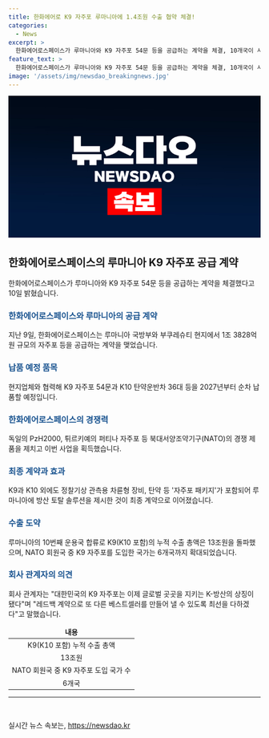 ```yaml
---
title: 한화에어로 K9 자주포 루마니아에 1.4조원 수출 협약 체결!
categories:
  - News
excerpt: >
  한화에어로스페이스가 루마니아와 K9 자주포 54문 등을 공급하는 계약을 체결, 10개국이 사용하는 베스트셀러 자주포의 입지를 굳혀 총 1조 3828억원 규모의 계약 체결. 이로써 K9과 K10 외에도 다양한 방산 장비를 포함한 자주포 패키지를 제공하여 루마니아에 방산 토탈 솔루션을 제시한 것이 강조되었고, K9(K10 포함)의 누적 수출 총액은 13조원을 돌파했으며, K9 자주포를 도입한 NATO 회원국은 6개국으로 확대되었다.
feature_text: >
  한화에어로스페이스가 루마니아와 K9 자주포 54문 등을 공급하는 계약을 체결, 10개국이 사용하는 베스트셀러 자주포의 입지를 굳혀 총 1조 3828억원 규모의 계약 체결. 이로써 K9과 K10 외에도 다양한 방산 장비를 포함한 자주포 패키지를 제공하여 루마니아에 방산 토탈 솔루션을 제시한 것이 강조되었고, K9(K10 포함)의 누적 수출 총액은 13조원을 돌파했으며, K9 자주포를 도입한 NATO 회원국은 6개국으로 확대되었다.
image: '/assets/img/newsdao_breakingnews.jpg'
---
```


<p><img src="/assets/img/newsdao_breakingnews.jpg" alt="ranknews 속보" /></p>

<h2 data-ke-size="size26">한화에어로스페이스의 루마니아 K9 자주포 공급 계약</h2>

<p data-ke-size="size16">한화에어로스페이스가 루마니아와 K9 자주포 54문 등을 공급하는 계약을 체결했다고 10일 밝혔습니다.</p>

<h3><b><span style="color: #1a5490;">한화에어로스페이스와 루마니아의 공급 계약</span></b></h3>

<p data-ke-size="size16">지난 9일, 한화에어로스페이스는 루마니아 국방부와 부쿠레슈티 현지에서 1조 3828억원 규모의 자주포 등을 공급하는 계약을 맺었습니다.</p>

<h3><b><span style="color: #1a5490;">납품 예정 품목</span></b></h3>

<p data-ke-size="size16">현지업체와 협력해 K9 자주포 54문과 K10 탄약운반차 36대 등을 2027년부터 순차 납품할 예정입니다.</p>

<h3><b><span style="color: #1a5490;">한화에어로스페이스의 경쟁력</span></b></h3>

<p data-ke-size="size16">독일의 PzH2000, 튀르키예의 퍼티나 자주포 등 북대서양조약기구(NATO)의 경쟁 제품을 제치고 이번 사업을 획득했습니다.</p>

<h3><b><span style="color: #1a5490;">최종 계약과 효과</span></b></h3>

<p data-ke-size="size16">K9과 K10 외에도 정찰기상 관측용 차륜형 장비, 탄약 등 '자주포 패키지'가 포함되어 루마니아에 방산 토탈 솔루션을 제시한 것이 최종 계약으로 이어졌습니다.</p>

<h3><b><span style="color: #1a5490;">수출 도약</span></b></h3>

<p data-ke-size="size16">루마니아의 10번째 운용국 합류로 K9(K10 포함)의 누적 수출 총액은 13조원을 돌파했으며, NATO 회원국 중 K9 자주포를 도입한 국가는 6개국까지 확대되었습니다.</p>

<h3><b><span style="color: #1a5490;">회사 관계자의 의견</span></b></h3>

<p data-ke-size="size16">회사 관계자는 "대한민국의 K9 자주포는 이제 글로벌 곳곳을 지키는 K-방산의 상징이 됐다"며 "레드백 계약으로 또 다른 베스트셀러를 만들어 낼 수 있도록 최선을 다하겠다"고 말했습니다.</p>

<table>
<thead>
<tr>
<td style="text-align: center; height: 17px;"><b>내용</b></td>
</tr>
</thead>
<tbody>
<tr>
<td style="text-align: center; height: 17px;">K9(K10 포함) 누적 수출 총액</td>
</tr>
<tr>
<td style="text-align: center; height: 17px;">13조원</td>
</tr>
<tr>
<td style="text-align: center; height: 17px;">NATO 회원국 중 K9 자주포 도입 국가 수</td>
</tr>
<tr>
<td style="text-align: center; height: 17px;">6개국</td>
</tr>
</tbody>
</table>

<hr>

<p data-ke-size="size16">&nbsp;</p>
실시간 뉴스 속보는, <a href="https://newsdao.kr" rel="dofollow">https://newsdao.kr</a>


